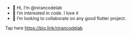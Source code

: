 - 👋 Hi, I’m @nirancodelab
- 👀 I’m interested in code. I love it
- 💞️ I’m looking to collaborate on any good flutter project.

Tap here
https://bio.link/nirancodelab
